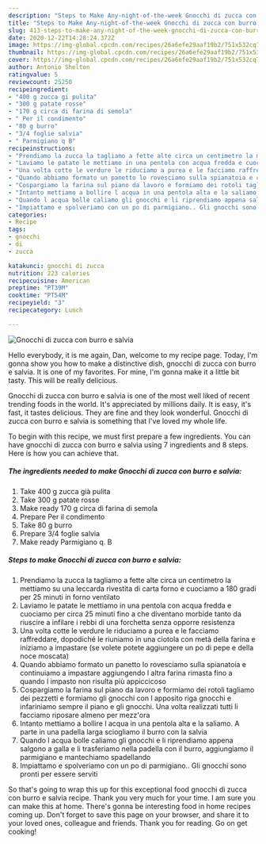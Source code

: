 ```yaml
---
description: "Steps to Make Any-night-of-the-week Gnocchi di zucca con burro e salvia"
title: "Steps to Make Any-night-of-the-week Gnocchi di zucca con burro e salvia"
slug: 413-steps-to-make-any-night-of-the-week-gnocchi-di-zucca-con-burro-e-salvia
date: 2020-12-22T14:28:24.372Z
image: https://img-global.cpcdn.com/recipes/26a6efe29aaf19b2/751x532cq70/gnocchi-di-zucca-con-burro-e-salvia-recipe-main-photo.jpg
thumbnail: https://img-global.cpcdn.com/recipes/26a6efe29aaf19b2/751x532cq70/gnocchi-di-zucca-con-burro-e-salvia-recipe-main-photo.jpg
cover: https://img-global.cpcdn.com/recipes/26a6efe29aaf19b2/751x532cq70/gnocchi-di-zucca-con-burro-e-salvia-recipe-main-photo.jpg
author: Antonio Shelton
ratingvalue: 5
reviewcount: 25250
recipeingredient:
- "400 g zucca gi pulita"
- "300 g patate rosse"
- "170 g circa di farina di semola"
- " Per il condimento"
- "80 g burro"
- "3/4 foglie salvia"
- " Parmigiano q B"
recipeinstructions:
- "Prendiamo la zucca la tagliamo a fette alte circa un centimetro la mettiamo su una leccarda rivestita di carta forno e cuociamo a 180 gradi per 25 minuti in forno ventilato"
- "Laviamo le patate le mettiamo in una pentola con acqua fredda e cuociamo per circa 25 minuti fino a che diventano morbide tanto da riuscire a infilare i rebbi di una forchetta senza opporre resistenza"
- "Una volta cotte le verdure le riduciamo a purea e le facciamo raffreddare, dopodiché le riuniamo in una ciotola con metà della farina e iniziamo a impastare (se volete potete aggiungere un po di pepe e della noce moscata)"
- "Quando abbiamo formato un panetto lo rovesciamo sulla spianatoia e continuiamo a impastare aggiungendo l altra farina rimasta fino a quando l impasto non risulta più appiccicoso"
- "Cospargiamo la farina sul piano da lavoro e formiamo dei rotoli tagliamo dei pezzetti e formiamo gli gnocchi con l apposito riga gnocchi e infariniamo sempre il piano e gli gnocchi. Una volta realizzati tutti li facciamo riposare almeno per mezz&#39;ora"
- "Intanto mettiamo a bollire l acqua in una pentola alta e la saliamo. A parte in una padella larga sciogliamo il burro con la salvia"
- "Quando l acqua bolle caliamo gli gnocchi e li riprendiamo appena salgono a galla e li trasferiamo nella padella con il burro, aggiungiamo il parmigiano e mantechiamo spadellando"
- "Impiattamo e spolveriamo con un po di parmigiano.. Gli gnocchi sono pronti per essere serviti"
categories:
- Recipe
tags:
- gnocchi
- di
- zucca

katakunci: gnocchi di zucca 
nutrition: 223 calories
recipecuisine: American
preptime: "PT39M"
cooktime: "PT54M"
recipeyield: "3"
recipecategory: Lunch

---
```



![Gnocchi di zucca con burro e salvia](https://img-global.cpcdn.com/recipes/26a6efe29aaf19b2/751x532cq70/gnocchi-di-zucca-con-burro-e-salvia-recipe-main-photo.jpg)

Hello everybody, it is me again, Dan, welcome to my recipe page. Today, I'm gonna show you how to make a distinctive dish, gnocchi di zucca con burro e salvia. It is one of my favorites. For mine, I'm gonna make it a little bit tasty. This will be really delicious.



Gnocchi di zucca con burro e salvia is one of the most well liked of recent trending foods in the world. It's appreciated by millions daily. It is easy, it's fast, it tastes delicious. They are fine and they look wonderful. Gnocchi di zucca con burro e salvia is something that I've loved my whole life.


To begin with this recipe, we must first prepare a few ingredients. You can have gnocchi di zucca con burro e salvia using 7 ingredients and 8 steps. Here is how you can achieve that.

<!--inarticleads1-->

##### The ingredients needed to make Gnocchi di zucca con burro e salvia:

1. Take 400 g zucca già pulita
1. Take 300 g patate rosse
1. Make ready 170 g circa di farina di semola
1. Prepare  Per il condimento
1. Take 80 g burro
1. Prepare 3/4 foglie salvia
1. Make ready  Parmigiano q. B




<!--inarticleads2-->

##### Steps to make Gnocchi di zucca con burro e salvia:

1. Prendiamo la zucca la tagliamo a fette alte circa un centimetro la mettiamo su una leccarda rivestita di carta forno e cuociamo a 180 gradi per 25 minuti in forno ventilato
1. Laviamo le patate le mettiamo in una pentola con acqua fredda e cuociamo per circa 25 minuti fino a che diventano morbide tanto da riuscire a infilare i rebbi di una forchetta senza opporre resistenza
1. Una volta cotte le verdure le riduciamo a purea e le facciamo raffreddare, dopodiché le riuniamo in una ciotola con metà della farina e iniziamo a impastare (se volete potete aggiungere un po di pepe e della noce moscata)
1. Quando abbiamo formato un panetto lo rovesciamo sulla spianatoia e continuiamo a impastare aggiungendo l altra farina rimasta fino a quando l impasto non risulta più appiccicoso
1. Cospargiamo la farina sul piano da lavoro e formiamo dei rotoli tagliamo dei pezzetti e formiamo gli gnocchi con l apposito riga gnocchi e infariniamo sempre il piano e gli gnocchi. Una volta realizzati tutti li facciamo riposare almeno per mezz&#39;ora
1. Intanto mettiamo a bollire l acqua in una pentola alta e la saliamo. A parte in una padella larga sciogliamo il burro con la salvia
1. Quando l acqua bolle caliamo gli gnocchi e li riprendiamo appena salgono a galla e li trasferiamo nella padella con il burro, aggiungiamo il parmigiano e mantechiamo spadellando
1. Impiattamo e spolveriamo con un po di parmigiano.. Gli gnocchi sono pronti per essere serviti




So that's going to wrap this up for this exceptional food gnocchi di zucca con burro e salvia recipe. Thank you very much for your time. I am sure you can make this at home. There's gonna be interesting food in home recipes coming up. Don't forget to save this page on your browser, and share it to your loved ones, colleague and friends. Thank you for reading. Go on get cooking!
